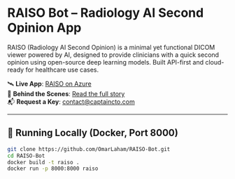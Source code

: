 # RAISO Bot – Radiology AI Second Opinion App

RAISO (Radiology AI Second Opinion) is a minimal yet functional DICOM viewer powered by AI, designed to provide clinicians with a quick second opinion using open-source deep learning models. Built API-first and cloud-ready for healthcare use cases.

🛰️ **Live App**: [RAISO on Azure](https://raiso-container-app.ambitiousmoss-b2a629ad.westus.azurecontainerapps.io/)  
📖 **Behind the Scenes**: [Read the full story](https://shorthaired-cobweb-95c.notion.site/RAISO-Radiology-AI-Second-Opinion-App-on-Top-of-Azure-1f831893bffc80a385ddc16c3e76fd4c)  
📬 **Request a Key**: contact@captaincto.com

---

## 🚀 Running Locally (Docker, Port 8000)

```bash
git clone https://github.com/OmarLaham/RAISO-Bot.git
cd RAISO-Bot
docker build -t raiso .
docker run -p 8000:8000 raiso
